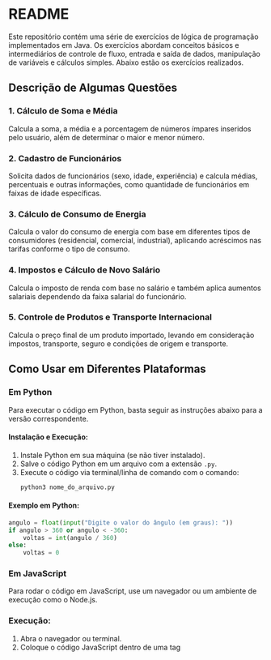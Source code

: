 # README

Este repositório contém uma série de exercícios de lógica de programação implementados em Java. Os exercícios abordam conceitos básicos e intermediários de controle de fluxo, entrada e saída de dados, manipulação de variáveis e cálculos simples. Abaixo estão os exercícios realizados.

## Descrição de Algumas Questões

### 1. **Cálculo de Soma e Média**
Calcula a soma, a média e a porcentagem de números ímpares inseridos pelo usuário, além de determinar o maior e menor número.

### 2. **Cadastro de Funcionários**
Solicita dados de funcionários (sexo, idade, experiência) e calcula médias, percentuais e outras informações, como quantidade de funcionários em faixas de idade específicas.

### 3. **Cálculo de Consumo de Energia**
Calcula o valor do consumo de energia com base em diferentes tipos de consumidores (residencial, comercial, industrial), aplicando acréscimos nas tarifas conforme o tipo de consumo.

### 4. **Impostos e Cálculo de Novo Salário**
Calcula o imposto de renda com base no salário e também aplica aumentos salariais dependendo da faixa salarial do funcionário.

### 5. **Controle de Produtos e Transporte Internacional**
Calcula o preço final de um produto importado, levando em consideração impostos, transporte, seguro e condições de origem e transporte.

## Como Usar em Diferentes Plataformas

### Em Python

Para executar o código em Python, basta seguir as instruções abaixo para a versão correspondente.

#### Instalação e Execução:
1. Instale Python em sua máquina (se não tiver instalado).
2. Salve o código Python em um arquivo com a extensão `.py`.
3. Execute o código via terminal/linha de comando com o comando:
    ```bash
    python3 nome_do_arquivo.py
    ```

#### Exemplo em Python:
```python
angulo = float(input("Digite o valor do ângulo (em graus): "))
if angulo > 360 or angulo < -360:
    voltas = int(angulo / 360)
else:
    voltas = 0
```

### Em JavaScript

Para rodar o código em JavaScript, use um navegador ou um ambiente de execução como o Node.js.

### Execução:
1. Abra o navegador ou terminal.
2. Coloque o código JavaScript dentro de uma tag <script> ou em um arquivo .js para ser executado em um ambiente Node.js.

#### Exemplo em JavaScript:
```javascript
let angulo = parseFloat(prompt("Digite o valor do ângulo (em graus):"));
let voltas;
if (angulo > 360 || angulo < -360) {
    voltas = Math.floor(angulo / 360);
} else {
    voltas = 0;
}
// Lógica do quadrante segue da mesma forma
```

### Em C

Se você quiser rodar o código em C, basta ter um compilador de C, como o GCC ou o Clang.

### Execução:
1. Salve o código C em um arquivo .c.
2. Compile o código com o compilador:
```bash
   gcc nome_do_arquivo.c -o nome_do_programa
```
3. Execute o programa gerado:
```bash
  ./nome_do_programa
```

### Em C++

No caso do C++, o processo de compilação é similar ao de C, com o uso do compilador g++.

### Execução:
1. Salve o código C++ em um arquivo .cpp.
2. Compile o código com o comando:
```bash
  g++ nome_do_arquivo.cpp -o nome_do_programa
```
3. Execute o programa gerado:
```bash
  ./nome_do_programa
```

## Conclusão

Os exercícios realizados abordam conceitos fundamentais de lógica de programação, como controle de fluxo, manipulação de variáveis e cálculos simples. Através de problemas práticos, como cálculo de salários, consumo de energia e análise de dados, foi possível desenvolver habilidades essenciais para resolver problemas de forma estruturada e eficiente. Essas atividades reforçam a importância de uma boa base em lógica para a criação de programas funcionais e eficazes. As instruções de execução fornecem uma maneira fácil de usar o código em Python, JavaScript, C e C++.


